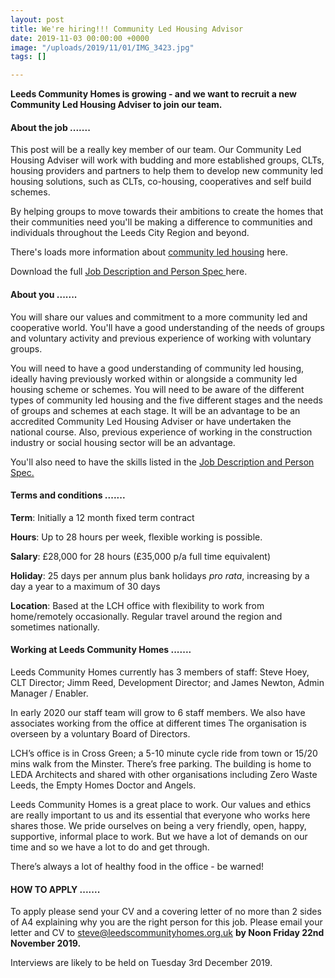 ```yaml
---
layout: post
title: We're hiring!!! Community Led Housing Advisor
date: 2019-11-03 00:00:00 +0000
image: "/uploads/2019/11/01/IMG_3423.jpg"
tags: []

---
```

**Leeds Community Homes is growing - and we want to recruit a new Community Led Housing Adviser to join our team.**

#### About the job .......

This post will be a really key member of our team. Our Community Led Housing Adviser will work with budding and more established groups, CLTs, housing providers and partners to help them to develop new community led housing solutions, such as CLTs, co-housing, cooperatives and self build schemes.

By helping groups to move towards their ambitions to create the homes that their communities need you'll be making a difference to communities and individuals throughout the Leeds City Region and beyond.

There's loads more information about [community led housing]() here.

Download the full [Job Description and Person Spec ](https://drive.google.com/file/d/1OlliBKbqsS7tuLpPRMUkwJ1EXCIu89bF/view?usp=sharing "Adviser JD&PS")here.

#### About you .......

You will share our values and commitment to a more community led and cooperative world. You'll have a good understanding of the needs of groups and voluntary activity and previous experience of working with voluntary groups.

You will need to have a good understanding of community led housing, ideally having previously worked within or alongside a community led housing scheme or schemes. You will need to be aware of the different types of community led housing and the five different stages and the needs of groups and schemes at each stage. It will be an advantage to be an accredited Community Led Housing Adviser or have undertaken the national course. Also, previous experience of working in the construction industry or social housing sector will be an advantage.

You'll also need to have the skills listed in the [Job Description and Person Spec.](https://drive.google.com/file/d/1OlliBKbqsS7tuLpPRMUkwJ1EXCIu89bF/view?usp=sharing "Adviser JD&PS")

#### Terms and conditions .......

**Term**: Initially a 12 month fixed term contract

**Hours**: Up to 28 hours per week, flexible working is possible.

**Salary**: £28,000 for 28 hours (£35,000 p/a full time equivalent)

**Holiday**: 25 days per annum plus bank holidays _pro rata_, increasing by a day a year to a maximum of 30 days

**Location**: Based at the LCH office with flexibility to work from home/remotely occasionally. Regular travel around the region and sometimes nationally.

#### **Working at Leeds Community Homes** .......

Leeds Community Homes currently has 3 members of staff: Steve Hoey, CLT Director; Jimm Reed, Development Director; and James Newton, Admin Manager / Enabler. 

In early 2020 our staff team will grow to 6 staff members. We also have associates working from the office at different times The organisation is overseen by a voluntary Board of Directors.

LCH’s office is in Cross Green; a 5-10 minute cycle ride from town or 15/20 mins walk from the Minster. There’s free parking. The building is home to LEDA Architects and shared with other organisations including Zero Waste Leeds, the Empty Homes Doctor and Angels.

Leeds Community Homes is a great place to work. Our values and ethics are really important to us and its essential that everyone who works here shares those. We pride ourselves on being a very friendly, open, happy, supportive, informal place to work. But we have a lot of demands on our time and so we have a lot to do and get through.

There’s always a lot of healthy food in the office - be warned!

#### HOW TO APPLY  .......

To apply please send your CV and a covering letter of no more than 2 sides of A4 explaining why you are the right person for this job. Please email your letter and CV to steve@leedscommunityhomes.org.uk **by Noon Friday 22nd November 2019.** 

Interviews are likely to be held on Tuesday 3rd December 2019. 